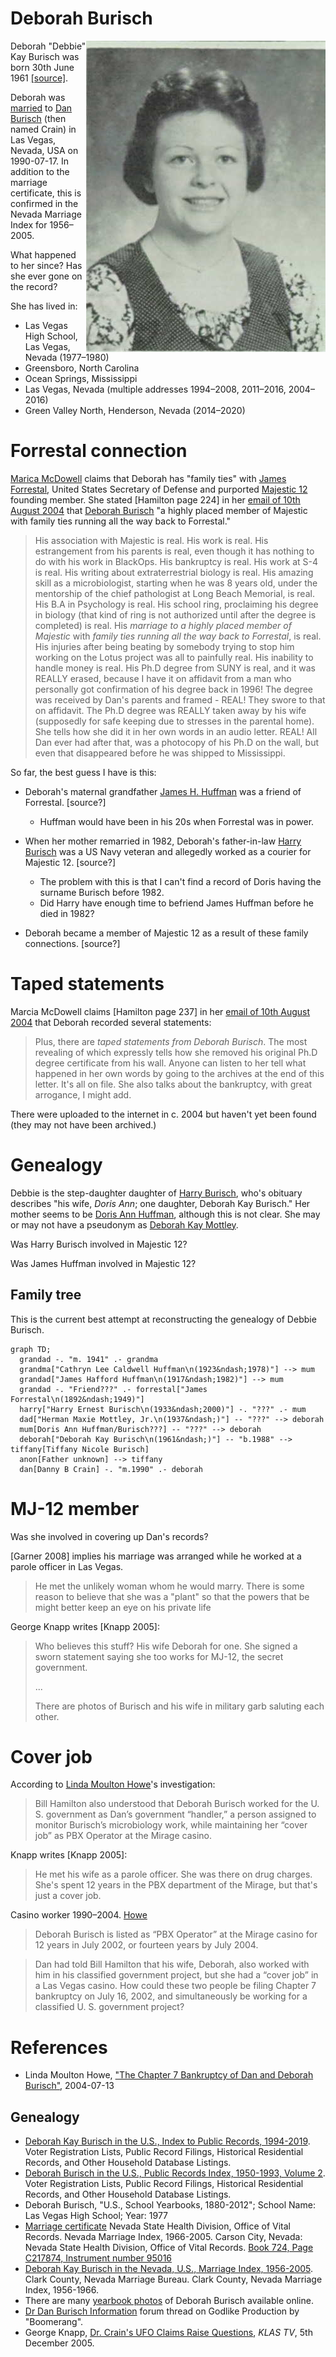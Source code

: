 # Deborah Burisch

<img align="right" src="burisch_deborah/Yearbook_profile_photo_1979.jpg" alt="Debbie Burisch 1979 yearbook photo">

Deborah "Debbie" Kay Burisch was born <time datetime="1961-06-30">30th June 1961</time> [[source]](https://www.ancestry.co.uk/discoveryui-content/view/162769031:1732).

Deborah was [married](burisch_deborah/burisch_marriage_certificate_1990.jpg) to [Dan Burisch](burisch_dan.md) (then named Crain) in Las Vegas, Nevada, USA on 1990-07-17. In addition to the marriage certificate, this is confirmed in the Nevada Marriage Index for 1956&ndash;2005.

What happened to her since? Has she ever gone on the record?

She has lived in:
- Las Vegas High School, Las Vegas, Nevada (1977&ndash;1980)
- Greensboro, North Carolina
- Ocean Springs, Mississippi
- Las Vegas, Nevada (multiple addresses 1994&ndash;2008, 2011&ndash;2016, 2004&ndash;2016)
- Green Valley North, Henderson, Nevada (2014&ndash;2020)

# Forrestal connection

[Marica McDowell](mcdowell_marcia.md) claims that Deborah has "family ties" with [James Forrestal](forrestal_james.md), United States Secretary of Defense and purported [Majestic 12](../organisations/mj12.md) founding member. She stated [Hamilton page 224] in her [email of 10th August 2004](mcdowell_marcia/2004_ufo_magazine_email.txt) that [Deborah Burisch]() "a highly placed member of Majestic with family ties running all the way back to Forrestal."

> His association with Majestic is real. His work is real. His estrangement from his parents is real, even though it has nothing to do with his work in BlackOps. His bankruptcy is real. His work at S-4 is real. His writing about extraterrestrial biology is real. His amazing skill as a microbiologist, starting when he was 8 years old, under the mentorship of the chief pathologist at Long Beach Memorial, is real. His B.A in Psychology is real. His school ring, proclaiming his degree in biology (that kind of ring is not authorized until after the degree is completed) is real. His *marriage to a highly placed member of Majestic* with *family ties running all the way back to Forrestal*, is real. His injuries after being beating by somebody trying to stop him working on the Lotus project was all to painfully real. His inability to handle money is real. His Ph.D degree from SUNY is real, and it was REALLY erased, because I have it on affidavit from a man who personally got confirmation of his degree back in 1996! The degree was received by Dan's parents and framed - REAL! They swore to that on affidavit. The Ph.D degree was REALLY taken away by his wife (supposedly for safe keeping due to stresses in the parental home). She tells how she did it in her own words in an audio letter. REAL! All Dan ever had after that, was a photocopy of his Ph.D on the wall, but even that disappeared before he was shipped to Mississippi.

So far, the best guess I have is this:

- Deborah's maternal grandfather [James H. Huffman](huffman_james.md) was a friend of Forrestal. [source?]
  - Huffman would have been in his 20s when Forrestal was in power.

- When her mother remarried in 1982, Deborah's father-in-law [Harry Burisch](burisch_harry.md) was a US Navy veteran and allegedly worked as a courier for Majestic 12. [source?]
  - The problem with this is that I can't find a record of Doris having the surname Burisch before 1982.
  - Did Harry have enough time to befriend James Huffman before he died in 1982?

- Deborah became a member of Majestic 12 as a result of these family connections. [source?]

# Taped statements

Marcia McDowell claims [Hamilton page 237] in her [email of 10th August 2004](mcdowell_marcia/2004_ufo_magazine_email.txt) that Deborah recorded several statements:

> Plus, there are *taped statements from Deborah Burisch*. The most revealing of which expressly tells how she removed his original Ph.D degree certificate from his wall. Anyone can listen to her tell what happened in her own words by going to the archives at the end of this letter. It's all on file. She also talks about the bankruptcy, with great arrogance, I might add.

There were uploaded to the internet in c. 2004 but haven't yet been found (they may not have been archived.)

# Genealogy

Debbie is the step-daughter daughter of [Harry Burisch](burisch_harry.md), who's obituary describes "his wife, *Doris Ann*; one daughter, Deborah Kay Burisch."  Her mother seems to be [Doris Ann Huffman](huffman_doris.md), although this is not clear. She may or may not have a pseudonym as [Deborah Kay Mottley](mottley_deborah.md).

Was Harry Burisch involved in Majestic 12?

Was James Huffman involved in Majestic 12?

## Family tree

This is the current best attempt at reconstructing the genealogy of Debbie Burisch.

```mermaid
graph TD;
  grandad -. "m. 1941" .- grandma
  grandma["Cathryn Lee Caldwell Huffman\n(1923&ndash;1978)"] --> mum
  grandad["James Hafford Huffman\n(1917&ndash;1982)"] --> mum
  grandad -. "Friend???" .- forrestal["James Forrestal\n(1892&ndash;1949)"]
  harry["Harry Ernest Burisch\n(1933&ndash;2000)"] -. "???" .- mum
  dad["Herman Maxie Mottley, Jr.\n(1937&ndash;)"] -- "???" --> deborah
  mum[Doris Ann Huffman/Burisch???] -- "???" --> deborah
  deborah["Deborah Kay Burisch\n(1961&ndash;)"] -- "b.1988" --> tiffany[Tiffany Nicole Burisch]
  anon[Father unknown] --> tiffany
  dan[Danny B Crain] -. "m.1990" .- deborah
```

# MJ-12 member

Was she involved in covering up Dan's records?

[Garner 2008] implies his marriage was arranged while he worked at a parole officer in Las Vegas.

> He met the unlikely woman whom he would marry. There is
some reason to believe that she was a "plant" so that the powers that be might
better keep an eye on his private life

George Knapp writes [Knapp 2005]:

> Who believes this stuff? His wife Deborah for one. She signed a sworn statement saying she too works for MJ-12, the secret government.
>
> ...
>
> There are photos of Burisch and his wife in military garb saluting each other. 

# Cover job

According to [Linda Moulton Howe](https://www.earthfiles.com/2004/07/13/the-chapter-7-bankruptcy-of-dan-and-deborah-burisch/)'s investigation:

> Bill Hamilton also understood that Deborah Burisch worked for the U. S. government as Dan’s government “handler,” a person assigned to monitor Burisch’s microbiology work, while maintaining her “cover job” as PBX Operator at the Mirage casino.

Knapp writes [Knapp 2005]:

> He met his wife as a parole officer. She was there on drug charges. She's spent 12 years in the PBX department of the Mirage, but that's just a cover job. 

Casino worker 1990&ndash;2004. [Howe](https://www.earthfiles.com/2004/07/13/the-chapter-7-bankruptcy-of-dan-and-deborah-burisch/)

>  Deborah Burisch is listed as “PBX Operator” at the Mirage casino for 12 years in July 2002, or fourteen years by July 2004.

> Dan had told Bill Hamilton that his wife, Deborah, also worked with him in his classified government project, but she had a “cover job” in a Las Vegas casino.
> How could these two people be filing Chapter 7 bankruptcy on July 16, 2002, and simultaneously be working for a classified U. S. government project?

# References

- Linda Moulton Howe, ["The Chapter 7 Bankruptcy of Dan and Deborah Burisch"](https://www.earthfiles.com/2004/07/13/the-chapter-7-bankruptcy-of-dan-and-deborah-burisch/), 2004-07-13

## Genealogy

- [Deborah Kay Burisch in the U.S., Index to Public Records, 1994-2019](https://www.ancestry.co.uk/discoveryui-content/view/334934689:1788). Voter Registration Lists, Public Record Filings, Historical Residential Records, and Other Household Database Listings.
- [Deborah Burisch in the U.S., Public Records Index, 1950-1993, Volume 2](https://www.ancestry.co.uk/discoveryui-content/view/162769031:1732). Voter Registration Lists, Public Record Filings, Historical Residential Records, and Other Household Database Listings.
- Deborah Burisch, "U.S., School Yearbooks, 1880-2012"; School Name: Las Vegas High School; Year: 1977
- [Marriage certificate](burisch_deborah/burisch_marriage_certificate_1990.jpg) Nevada State Health Division, Office of Vital Records. Nevada Marriage Index, 1966-2005. Carson City, Nevada: Nevada State Health Division, Office of Vital Records. [Book 724, Page C217874, Instrument number 95016](https://www.ancestry.com/discoveryui-content/view/7406902:1100)
- [Deborah Kay Burisch in the Nevada, U.S., Marriage Index, 1956-2005](https://www.ancestry.co.uk/discoveryui-content/view/7406902:1100). Clark County, Nevada Marriage Bureau. Clark County, Nevada Marriage Index, 1956-1966.
- There are many [yearbook photos](./deborah_burisch/) of Deborah Burisch available online.
- [Dr Dan Burisch Information](https://godlike.com/forum1/message157012/pg1?regp=bm9fMTcwMTU0NzgxNw==) forum thread on Godlike Production by "Boomerang".
- George Knapp, [Dr. Crain's UFO Claims Raise Questions](https://web.archive.org/web/20060316221612/http://www.klas-tv.com/Global/story.asp?S=4190378), *KLAS TV*, 5th December 2005.
